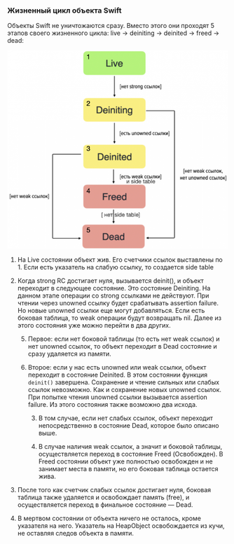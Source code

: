 ### Жизненный цикл объекта Swift

Объекты Swift не уничтожаются сразу. Вместо этого они проходят 5 этапов своего жизненного цикла: live → deiniting → deinited → freed → dead:

![LifecycleOfObject](https://github.com/eldaroid/pictures/blob/master/iOSWiki/Concurrency/SideTables.png?raw=true)

1) На Live состоянии объект жив. Его счетчики ссылок выставлены по 1. Если есть указатель на слабую ссылку, то создается side table

2) Когда strong RC достигает нуля, вызывается deinit(), и объект переходит в следующее состояние. Это состояние Deiniting. На данном этапе операции со strong ссылками не действуют. При чтении через unowned ссылку будет срабатывать assertion failure. Но новые unowned ссылки еще могут добавляться. Если есть боковая таблица, то weak операции будут возвращать nil. Далее из этого состояния уже можно перейти в два других.

    5) Первое: если нет боковой таблицы (то есть нет weak ссылок) и нет unowned ссылок, то объект переходит в Dead состояние и сразу удаляется из памяти.

    3) Второе: если у нас есть unowned или weak ссылки, объект переходит в состояние Deinited. В этом состоянии функция `deinit()` завершена. Сохранение и чтение сильных или слабых ссылок невозможно. Как и сохранение новых unowned ссылок. При попытке чтения unowned ссылки вызывается assertion failure. Из этого состояния также возможно два исхода.

        3) В том случае, если нет слабых ссылок, объект переходит непосредственно в состояние Dead, которое было описано выше.

        4) В случае наличия weak ссылок, а значит и боковой таблицы, осуществляется переход в состояние Freed (Освобожден). В Freed состоянии объект уже полностью освобожден и не занимает места в памяти, но его боковая таблица остается жива.

4) После того как счетчик слабых ссылок достигает нуля, боковая таблица также удаляется и освобождает память (free), и осуществляется переход в финальное состояние — Dead.

5) В мертвом состоянии от объекта ничего не осталось, кроме указателя на него. Указатель на HeapObject освобождается из кучи, не оставляя следов объекта в памяти.
